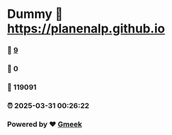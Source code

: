 # Dummy :link: https://planenalp.github.io 
### :page_facing_up: [9](https://planenalp.github.io/tag.html) 
### :speech_balloon: 0 
### :hibiscus: 119091 
### :alarm_clock: 2025-03-31 00:26:22 
### Powered by :heart: [Gmeek](https://github.com/Meekdai/Gmeek)
